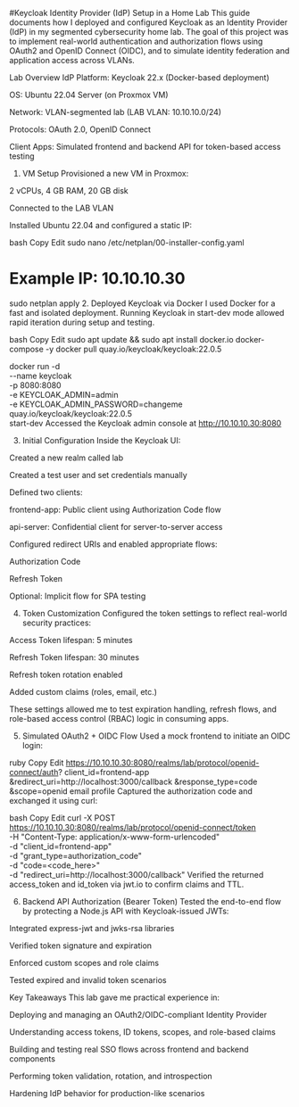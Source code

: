 #Keycloak Identity Provider (IdP) Setup in a Home Lab
This guide documents how I deployed and configured Keycloak as an Identity Provider (IdP) in my segmented cybersecurity home lab. The goal of this project was to implement real-world authentication and authorization flows using OAuth2 and OpenID Connect (OIDC), and to simulate identity federation and application access across VLANs.

Lab Overview
IdP Platform: Keycloak 22.x (Docker-based deployment)

OS: Ubuntu 22.04 Server (on Proxmox VM)

Network: VLAN-segmented lab (LAB VLAN: 10.10.10.0/24)

Protocols: OAuth 2.0, OpenID Connect

Client Apps: Simulated frontend and backend API for token-based access testing

1. VM Setup
Provisioned a new VM in Proxmox:

2 vCPUs, 4 GB RAM, 20 GB disk

Connected to the LAB VLAN

Installed Ubuntu 22.04 and configured a static IP:

bash
Copy
Edit
sudo nano /etc/netplan/00-installer-config.yaml
# Example IP: 10.10.10.30
sudo netplan apply
2. Deployed Keycloak via Docker
I used Docker for a fast and isolated deployment. Running Keycloak in start-dev mode allowed rapid iteration during setup and testing.

bash
Copy
Edit
sudo apt update && sudo apt install docker.io docker-compose -y
docker pull quay.io/keycloak/keycloak:22.0.5

docker run -d \
  --name keycloak \
  -p 8080:8080 \
  -e KEYCLOAK_ADMIN=admin \
  -e KEYCLOAK_ADMIN_PASSWORD=changeme \
  quay.io/keycloak/keycloak:22.0.5 \
  start-dev
Accessed the Keycloak admin console at http://10.10.10.30:8080

3. Initial Configuration
Inside the Keycloak UI:

Created a new realm called lab

Created a test user and set credentials manually

Defined two clients:

frontend-app: Public client using Authorization Code flow

api-server: Confidential client for server-to-server access

Configured redirect URIs and enabled appropriate flows:

Authorization Code

Refresh Token

Optional: Implicit flow for SPA testing

4. Token Customization
Configured the token settings to reflect real-world security practices:

Access Token lifespan: 5 minutes

Refresh Token lifespan: 30 minutes

Refresh token rotation enabled

Added custom claims (roles, email, etc.)

These settings allowed me to test expiration handling, refresh flows, and role-based access control (RBAC) logic in consuming apps.

5. Simulated OAuth2 + OIDC Flow
Used a mock frontend to initiate an OIDC login:

ruby
Copy
Edit
https://10.10.10.30:8080/realms/lab/protocol/openid-connect/auth?
  client_id=frontend-app
  &redirect_uri=http://localhost:3000/callback
  &response_type=code
  &scope=openid email profile
Captured the authorization code and exchanged it using curl:

bash
Copy
Edit
curl -X POST https://10.10.10.30:8080/realms/lab/protocol/openid-connect/token \
  -H "Content-Type: application/x-www-form-urlencoded" \
  -d "client_id=frontend-app" \
  -d "grant_type=authorization_code" \
  -d "code=<code_here>" \
  -d "redirect_uri=http://localhost:3000/callback"
Verified the returned access_token and id_token via jwt.io to confirm claims and TTL.

6. Backend API Authorization (Bearer Token)
Tested the end-to-end flow by protecting a Node.js API with Keycloak-issued JWTs:

Integrated express-jwt and jwks-rsa libraries

Verified token signature and expiration

Enforced custom scopes and role claims

Tested expired and invalid token scenarios

Key Takeaways
This lab gave me practical experience in:

Deploying and managing an OAuth2/OIDC-compliant Identity Provider

Understanding access tokens, ID tokens, scopes, and role-based claims

Building and testing real SSO flows across frontend and backend components

Performing token validation, rotation, and introspection

Hardening IdP behavior for production-like scenarios
